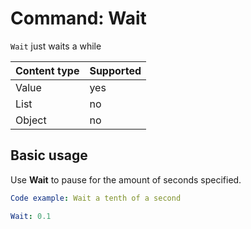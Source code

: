 # Command: Wait

`Wait` just waits a while

| Content type | Supported |
|--------------|-----------|
| Value        | yes       |
| List         | no        |
| Object       | no        |

## Basic usage

Use **Wait** to pause for the amount of seconds specified.

```yaml script
Code example: Wait a tenth of a second

Wait: 0.1
```
